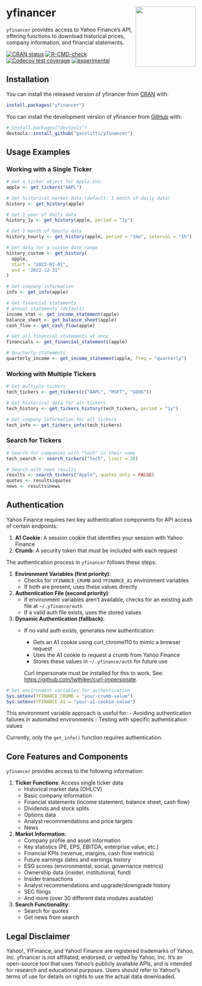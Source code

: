 
<!-- README.md is generated from README.Rmd. Please edit that file -->

# yfinancer <a href="https://github.com/gacolitti/yfinancer"><img src="man/figures/logo.png" align="right" height="160" /></a>

`yfinancer` provides access to Yahoo Finance’s API, offering functions
to download historical prices, company information, and financial
statements.

<!-- badges: start -->

[![CRAN
status](https://www.r-pkg.org/badges/version/yfinancer)](https://CRAN.R-project.org/package=yfinancer)
[![R-CMD-check](https://github.com/gacolitti/yfinancer/actions/workflows/R-CMD-check.yaml/badge.svg)](https://github.com/gacolitti/yfinancer/actions/workflows/R-CMD-check.yaml)
[![Codecov test
coverage](https://codecov.io/gh/gacolitti/yfinancer/graph/badge.svg)](https://app.codecov.io/gh/gacolitti/yfinancer)
[![experimental](https://img.shields.io/badge/experimental-orange.svg)](https://github.com/gacolitti/yfinancer)
<!-- badges: end -->

## Installation

You can install the released version of yfinancer from
[CRAN](https://CRAN.R-project.org) with:

``` r
install.packages("yfinancer")
```

You can install the development version of yfinancer from
[GitHub](https://github.com/gacolitti/yfinancer) with:

``` r
# install.packages("devtools")
devtools::install_github("gacolitti/yfinancer")
```

## Usage Examples

### Working with a Single Ticker

``` r
# Get a ticker object for Apple Inc.
apple <- get_tickers("AAPL")

# Get historical market data (default: 1 month of daily data)
history <- get_history(apple)

# Get 1 year of daily data
history_1y <- get_history(apple, period = "1y")

# Get 1 month of hourly data
history_hourly <- get_history(apple, period = "1mo", interval = "1h")

# Get data for a custom date range
history_custom <- get_history(
  apple, 
  start = "2022-01-01", 
  end = "2022-12-31"
)

# Get company information
info <- get_info(apple)

# Get financial statements
# Annual statements (default)
income_stmt <- get_income_statement(apple)
balance_sheet <- get_balance_sheet(apple)
cash_flow <- get_cash_flow(apple)

# Get all financial statements at once
financials <- get_financial_statements(apple)

# Quarterly statements
quarterly_income <- get_income_statement(apple, freq = "quarterly")
```

### Working with Multiple Tickers

``` r
# Get multiple tickers
tech_tickers <- get_tickers(c("AAPL", "MSFT", "GOOG"))

# Get historical data for all tickers
tech_history <- get_tickers_history(tech_tickers, period = "1y")

# Get company information for all tickers
tech_info <- get_tickers_info(tech_tickers)
```

### Search for Tickers

``` r
# Search for companies with "tech" in their name
tech_search <- search_tickers("tech", limit = 20)

# Search with news results
results <- search_tickers("Apple", quotes_only = FALSE)
quotes <- results$quotes
news <- results$news
```

## Authentication

Yahoo Finance requires two key authentication components for API access
of certain endpoints:

1.  **A1 Cookie**: A session cookie that identifies your session with
    Yahoo Finance
2.  **Crumb**: A security token that must be included with each request

The authentication process in `yfinancer` follows these steps:

1.  **Environment Variables (first priority)**:
    - Checks for `YFINANCE_CRUMB` and `YFINANCE_A1` environment
      variables
    - If both are present, uses these values directly
2.  **Authentication File (second priority)**:
    - If environment variables aren’t available, checks for an existing
      auth file at `~/.yfinance/auth`
    - If a valid auth file exists, uses the stored values
3.  **Dynamic Authentication (fallback)**:
    - If no valid auth exists, generates new authentication:
      - Gets an A1 cookie using curl_chrome110 to mimic a browser
        request
      - Uses the A1 cookie to request a crumb from Yahoo Finance
      - Stores these values in `~/.yfinance/auth` for future use

      Curl impersonate must be installed for this to work. See:
      <https://github.com/lwthiker/curl-impersonate>.

``` r
# Set environment variables for authentication
Sys.setenv(YFINANCE_CRUMB = "your-crumb-value")
Sys.setenv(YFINANCE_A1 = "your-a1-cookie-value")
```

This environment variable approach is useful for: - Avoiding
authentication failures in automated environments - Testing with
specific authentication values

Currently, only the `get_info()` function requires authentication.

## Core Features and Components

`yfinancer` provides access to the following information:

1.  **Ticker Functions**: Access single ticker data
    - Historical market data (OHLCV)
    - Basic company information
    - Financial statements (income statement, balance sheet, cash flow)
    - Dividends and stock splits
    - Options data
    - Analyst recommendations and price targets
    - News
2.  **Market Information**:
    - Company profile and asset information
    - Key statistics (PE, EPS, EBITDA, enterprise value, etc.)
    - Financial KPIs (revenue, margins, cash flow metrics)
    - Future earnings dates and earnings history
    - ESG scores (environmental, social, governance metrics)
    - Ownership data (insider, institutional, fund)
    - Insider transactions
    - Analyst recommendations and upgrade/downgrade history
    - SEC filings
    - And more (over 30 different data modules available)
3.  **Search Functionality**:
    - Search for quotes
    - Get news from search

## Legal Disclaimer

Yahoo!, Y!Finance, and Yahoo! Finance are registered trademarks of
Yahoo, Inc. yfinancer is not affiliated, endorsed, or vetted by Yahoo,
Inc. It’s an open-source tool that uses Yahoo’s publicly available APIs,
and is intended for research and educational purposes. Users should
refer to Yahoo!’s terms of use for details on rights to use the actual
data downloaded.
